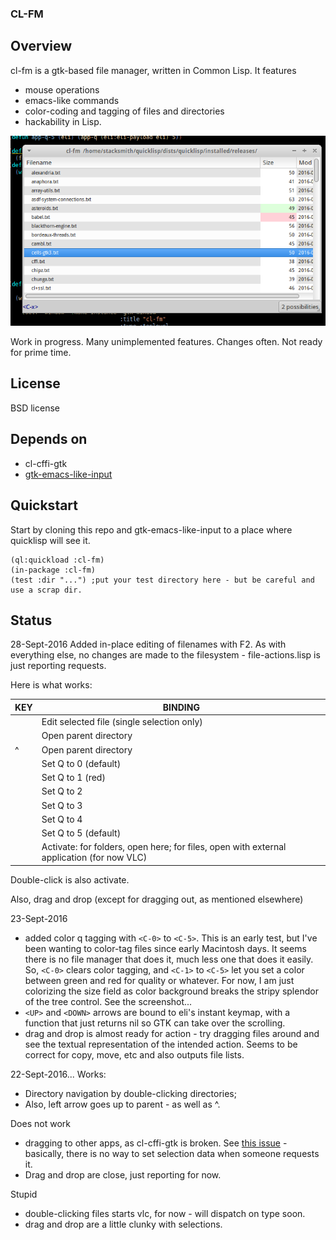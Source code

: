 ### CL-FM

## Overview

cl-fm is a gtk-based file manager, written in Common Lisp.  It features
- mouse operations
- emacs-like commands
- color-coding and tagging of files and directories
- hackability in Lisp.

![screenshot](/resources/screenshot.png?raw=true)

Work in progress.  Many unimplemented features.  Changes often.  Not ready for prime time.

## License

BSD license

## Depends on

- cl-cffi-gtk
- [gtk-emacs-like-input](https://github.com/stacksmith/gtk-emacs-like-input)

## Quickstart
Start by cloning this repo and gtk-emacs-like-input to a place where quicklisp will see it.

    (ql:quickload :cl-fm)
	(in-package :cl-fm)
	(test :dir "...") ;put your test directory here - but be careful and use a scrap dir.
	
## Status
28-Sept-2016
Added in-place editing of filenames with F2.  As with everything else, no changes are made to the filesystem - file-actions.lisp is just reporting requests.

Here is what works:

| KEY | BINDING |
|-----|---------|
| <F2> | Edit selected file (single selection only) |
| <LEFT> | Open parent directory |
| ^ | Open parent directory |
| <C-0> | Set Q to 0 (default) |
| <C-1> | Set Q to 1 (red) |
| <C-2> | Set Q to 2  |
| <C-3> | Set Q to 3  |
| <C-4> | Set Q to 4 |
| <C-5> | Set Q to 5 (default) |
| <RET> | Activate: for folders, open here; for files, open with external application (for now VLC)

Double-click is also activate.

Also, drag and drop (except for dragging out, as mentioned elsewhere)


23-Sept-2016
* added color q tagging with `<C-0>` to `<C-5>`. This is an early test, but I've been wanting to color-tag files since early Macintosh days.  It seems there is no file manager that does it, much less one that does it easily.  So, `<C-0>` clears color tagging, and `<C-1>` to `<C-5>` let you set a color between green and red for quality or whatever.  For now, I am just colorizing the size field as color background breaks the stripy splendor of the tree control.  See the screenshot...
* `<UP>` and `<DOWN>` arrows are bound to eli's instant keymap, with a function that just returns nil so GTK can take over the scrolling.
* drag and drop is almost ready for action - try dragging files around and see the textual representation of the intended action.  Seems to be correct for copy, move, etc and also outputs file lists.


22-Sept-2016...
Works:
* Directory navigation by double-clicking directories;
* Also, left arrow goes up to parent - as well as ^.

Does not work
* dragging to other apps, as cl-cffi-gtk is broken. See [this issue](https://github.com/crategus/cl-cffi-gtk/issues/44) - basically, there is no way to set selection data when someone requests it.
* Drag and drop are close, just reporting for now.

Stupid
* double-clicking files starts vlc, for now - will dispatch on type soon.
* drag and drop are a little clunky with selections.


